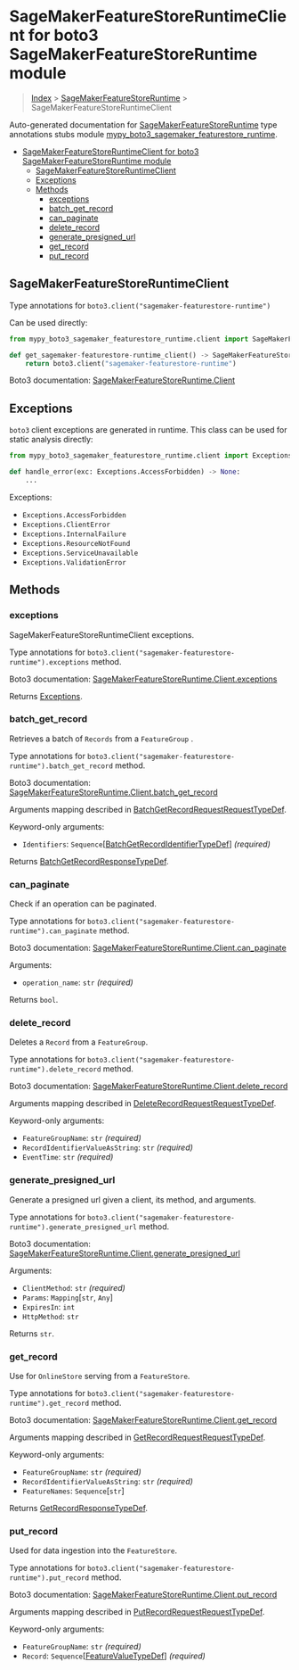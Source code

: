 # SageMakerFeatureStoreRuntimeClient for boto3 SageMakerFeatureStoreRuntime module

> [Index](..) > [SageMakerFeatureStoreRuntime](.) >
> SageMakerFeatureStoreRuntimeClient

Auto-generated documentation for
[SageMakerFeatureStoreRuntime](https://boto3.amazonaws.com/v1/documentation/api/latest/reference/services/sagemaker-featurestore-runtime.html#SageMakerFeatureStoreRuntime)
type annotations stubs module
[mypy_boto3_sagemaker_featurestore_runtime](https://pypi.org/project/mypy-boto3-sagemaker-featurestore-runtime/).

- [SageMakerFeatureStoreRuntimeClient for boto3 SageMakerFeatureStoreRuntime module](#sagemakerfeaturestoreruntimeclient-for-boto3-sagemakerfeaturestoreruntime-module)
  - [SageMakerFeatureStoreRuntimeClient](#sagemakerfeaturestoreruntimeclient)
  - [Exceptions](#exceptions)
  - [Methods](#methods)
    - [exceptions](#exceptions)
    - [batch_get_record](#batch_get_record)
    - [can_paginate](#can_paginate)
    - [delete_record](#delete_record)
    - [generate_presigned_url](#generate_presigned_url)
    - [get_record](#get_record)
    - [put_record](#put_record)

## SageMakerFeatureStoreRuntimeClient

Type annotations for `boto3.client("sagemaker-featurestore-runtime")`

Can be used directly:

```python
from mypy_boto3_sagemaker_featurestore_runtime.client import SageMakerFeatureStoreRuntimeClient

def get_sagemaker-featurestore-runtime_client() -> SageMakerFeatureStoreRuntimeClient:
    return boto3.client("sagemaker-featurestore-runtime")
```

Boto3 documentation:
[SageMakerFeatureStoreRuntime.Client](https://boto3.amazonaws.com/v1/documentation/api/latest/reference/services/sagemaker-featurestore-runtime.html#SageMakerFeatureStoreRuntime.Client)

## Exceptions

`boto3` client exceptions are generated in runtime. This class can be used for
static analysis directly:

```python
from mypy_boto3_sagemaker_featurestore_runtime.client import Exceptions

def handle_error(exc: Exceptions.AccessForbidden) -> None:
    ...
```

Exceptions:

- `Exceptions.AccessForbidden`
- `Exceptions.ClientError`
- `Exceptions.InternalFailure`
- `Exceptions.ResourceNotFound`
- `Exceptions.ServiceUnavailable`
- `Exceptions.ValidationError`

## Methods

### exceptions

SageMakerFeatureStoreRuntimeClient exceptions.

Type annotations for
`boto3.client("sagemaker-featurestore-runtime").exceptions` method.

Boto3 documentation:
[SageMakerFeatureStoreRuntime.Client.exceptions](https://boto3.amazonaws.com/v1/documentation/api/latest/reference/services/sagemaker-featurestore-runtime.html#SageMakerFeatureStoreRuntime.Client.exceptions)

Returns [Exceptions](#exceptions).

### batch_get_record

Retrieves a batch of `Records` from a `FeatureGroup` .

Type annotations for
`boto3.client("sagemaker-featurestore-runtime").batch_get_record` method.

Boto3 documentation:
[SageMakerFeatureStoreRuntime.Client.batch_get_record](https://boto3.amazonaws.com/v1/documentation/api/latest/reference/services/sagemaker-featurestore-runtime.html#SageMakerFeatureStoreRuntime.Client.batch_get_record)

Arguments mapping described in
[BatchGetRecordRequestRequestTypeDef](./type_defs.md#batchgetrecordrequestrequesttypedef).

Keyword-only arguments:

- `Identifiers`:
  `Sequence`\[[BatchGetRecordIdentifierTypeDef](./type_defs.md#batchgetrecordidentifiertypedef)\]
  *(required)*

Returns
[BatchGetRecordResponseTypeDef](./type_defs.md#batchgetrecordresponsetypedef).

### can_paginate

Check if an operation can be paginated.

Type annotations for
`boto3.client("sagemaker-featurestore-runtime").can_paginate` method.

Boto3 documentation:
[SageMakerFeatureStoreRuntime.Client.can_paginate](https://boto3.amazonaws.com/v1/documentation/api/latest/reference/services/sagemaker-featurestore-runtime.html#SageMakerFeatureStoreRuntime.Client.can_paginate)

Arguments:

- `operation_name`: `str` *(required)*

Returns `bool`.

### delete_record

Deletes a `Record` from a `FeatureGroup`.

Type annotations for
`boto3.client("sagemaker-featurestore-runtime").delete_record` method.

Boto3 documentation:
[SageMakerFeatureStoreRuntime.Client.delete_record](https://boto3.amazonaws.com/v1/documentation/api/latest/reference/services/sagemaker-featurestore-runtime.html#SageMakerFeatureStoreRuntime.Client.delete_record)

Arguments mapping described in
[DeleteRecordRequestRequestTypeDef](./type_defs.md#deleterecordrequestrequesttypedef).

Keyword-only arguments:

- `FeatureGroupName`: `str` *(required)*
- `RecordIdentifierValueAsString`: `str` *(required)*
- `EventTime`: `str` *(required)*

### generate_presigned_url

Generate a presigned url given a client, its method, and arguments.

Type annotations for
`boto3.client("sagemaker-featurestore-runtime").generate_presigned_url` method.

Boto3 documentation:
[SageMakerFeatureStoreRuntime.Client.generate_presigned_url](https://boto3.amazonaws.com/v1/documentation/api/latest/reference/services/sagemaker-featurestore-runtime.html#SageMakerFeatureStoreRuntime.Client.generate_presigned_url)

Arguments:

- `ClientMethod`: `str` *(required)*
- `Params`: `Mapping`\[`str`, `Any`\]
- `ExpiresIn`: `int`
- `HttpMethod`: `str`

Returns `str`.

### get_record

Use for `OnlineStore` serving from a `FeatureStore`.

Type annotations for
`boto3.client("sagemaker-featurestore-runtime").get_record` method.

Boto3 documentation:
[SageMakerFeatureStoreRuntime.Client.get_record](https://boto3.amazonaws.com/v1/documentation/api/latest/reference/services/sagemaker-featurestore-runtime.html#SageMakerFeatureStoreRuntime.Client.get_record)

Arguments mapping described in
[GetRecordRequestRequestTypeDef](./type_defs.md#getrecordrequestrequesttypedef).

Keyword-only arguments:

- `FeatureGroupName`: `str` *(required)*
- `RecordIdentifierValueAsString`: `str` *(required)*
- `FeatureNames`: `Sequence`\[`str`\]

Returns [GetRecordResponseTypeDef](./type_defs.md#getrecordresponsetypedef).

### put_record

Used for data ingestion into the `FeatureStore`.

Type annotations for
`boto3.client("sagemaker-featurestore-runtime").put_record` method.

Boto3 documentation:
[SageMakerFeatureStoreRuntime.Client.put_record](https://boto3.amazonaws.com/v1/documentation/api/latest/reference/services/sagemaker-featurestore-runtime.html#SageMakerFeatureStoreRuntime.Client.put_record)

Arguments mapping described in
[PutRecordRequestRequestTypeDef](./type_defs.md#putrecordrequestrequesttypedef).

Keyword-only arguments:

- `FeatureGroupName`: `str` *(required)*
- `Record`:
  `Sequence`\[[FeatureValueTypeDef](./type_defs.md#featurevaluetypedef)\]
  *(required)*
